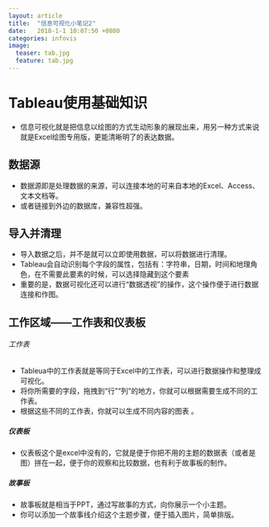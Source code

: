 ```yaml
---
layout: article
title:  "信息可视化小笔记2"
date:   2018-1-1 10:07:50 +0800
categories: infovis
image: 
  teaser: tab.jpg
  feature: tab.jpg
---
```




# Tableau使用基础知识

- 信息可视化就是把信息以绘图的方式生动形象的展现出来，用另一种方式来说就是Excel绘图专用版，更能清晰明了的表达数据。
## 数据源
- 数据源即是处理数据的来源，可以连接本地的可来自本地的Excel、Access、文本文档等。
- 或者链接到外边的数据库，兼容性超强。

## 导入并清理
- 导入数据之后，并不是就可以立即使用数据，可以将数据进行清理。
- Tableau会自动识别每个字段的属性，包括有：字符串，日期，时间和地理角色，在不需要此要素的时候，可以选择隐藏到这个要素
- 重要的是，数据可视化还可以进行“数据透视”的操作，这个操作便于进行数据连接和作图。

## 工作区域——工作表和仪表板

###### 工作表
- Tableua中的工作表就是等同于Excel中的工作表，可以进行数据操作和整理成可视化。
- 将你所需要的字段，拖拽到“行”“列”的地方，你就可以根据需要生成不同的工作表。
- 根据这些不同的工作表，你就可以生成不同内容的图表
。

##### 仪表板
- 仪表板这个是excel中没有的，它就是便于你把不用的主题的数据表（或者是图）拼在一起，便于你的观察和比较数据，也有利于故事板的制作。

##### 故事板
- 故事板就是相当于PPT，通过写故事的方式，向你展示一个小主题。
- 你可以添加一个故事线介绍这个主题步骤，便于插入图片，简单排版。